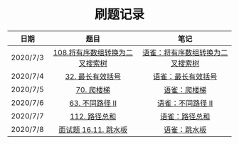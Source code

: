 <h1 align="center">
    刷题记录
</h1>


|   日期   |                             题目                             |                             笔记                             |
| :------: | :----------------------------------------------------------: | :----------------------------------------------------------: |
| 2020/7/3 | [108.将有序数组转换为二叉搜索树](https://leetcode-cn.com/problems/convert-sorted-array-to-binary-search-tree/) | [语雀：将有序数组转换为二叉搜索树](https://www.yuque.com/zhoujx/study/hy9l2c) |
| 2020/7/4 | [32. 最长有效括号](https://leetcode-cn.com/problems/longest-valid-parentheses/) | [语雀：最长有效括号](https://www.yuque.com/zhoujx/study/howh9y) |
| 2020/7/5 | [70. 爬楼梯](https://leetcode-cn.com/problems/climbing-stairs/) |  [语雀：爬楼梯](https://www.yuque.com/zhoujx/study/ngav2a)   |
| 2020/7/6 | [63. 不同路径 II](https://leetcode-cn.com/problems/unique-paths-ii/) | [语雀：不同路径 II](https://www.yuque.com/zhoujx/study/hu3cha) |
| 2020/7/7 | [112. 路径总和](https://leetcode-cn.com/problems/path-sum/)  | [语雀：路径总和](https://www.yuque.com/zhoujx/study/nm4rei)  |
| 2020/7/8 | [面试题 16.11. 跳水板](https://leetcode-cn.com/problems/diving-board-lcci/)  | [语雀：跳水板](https://www.yuque.com/zhoujx/study/xtu1ig)  |

